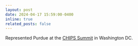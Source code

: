 ```yaml
---
layout: post
date: 2024-04-17 15:59:00-0400
inline: true
related_posts: false
---
```


Represented Purdue at the [CHIPS Summit](https://engineering.purdue.edu/semiconductors/news/development-summit-2024/) in Washington DC.


